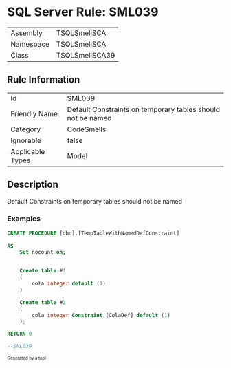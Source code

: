 ﻿# SQL Server Rule: SML039
  
|    |    |
|----|----|
| Assembly | TSQLSmellSCA |
| Namespace | TSQLSmellSCA |
| Class | TSQLSmellSCA39 |
  
## Rule Information
  
|    |    |
|----|----|
| Id | SML039 |
| Friendly Name | Default Constraints on temporary tables should not be named |
| Category | CodeSmells |
| Ignorable | false |
| Applicable Types | Model  |
  
## Description
  
Default Constraints on temporary tables should not be named
  
### Examples
  
```sql
CREATE PROCEDURE [dbo].[TempTableWithNamedDefConstraint]
	
AS
	Set nocount on;


	Create table #1
	(
		cola integer default (1)
	)

	Create table #2
	(
		cola integer Constraint [ColaDef] default (1)
	);

RETURN 0

--SML039

```
  
<sub><sup>Generated by a tool</sup></sub>
